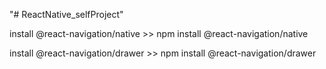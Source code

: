 "# ReactNative_selfProject" 

install @react-navigation/native >> npm install @react-navigation/native

install @react-navigation/drawer >> npm install @react-navigation/drawer
